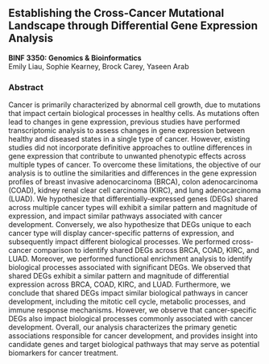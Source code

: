 ## Establishing the Cross-Cancer Mutational Landscape through Differential Gene Expression Analysis

**BINF 3350: Genomics & Bioinformatics**  
Emily Liau, Sophie Kearney, Brock Carey, Yaseen Arab

### Abstract
Cancer is primarily characterized by abnormal cell growth, due to mutations that impact certain biological processes in healthy cells. As mutations often lead to changes in gene expression, previous studies have performed transcriptomic analysis to assess changes in gene expression between healthy and diseased states in a single type of cancer. However, existing studies did not incorporate definitive approaches to outline differences in gene expression that contribute to unwanted phenotypic effects across multiple types of cancer. To overcome these limitations, the objective of our analysis is to outline the similarities and differences in the gene expression profiles of breast invasive adenocarcinoma (BRCA), colon adenocarcinoma (COAD), kidney renal clear cell carcinoma (KIRC), and lung adenocarcinoma (LUAD). We hypothesize that differentially-expressed genes (DEGs) shared across multiple cancer types will exhibit a similar pattern and magnitude of expression, and impact similar pathways associated with cancer development. Conversely, we also hypothesize that DEGs unique to each cancer type will display cancer-specific patterns of expression, and subsequently impact different biological processes. We performed cross-cancer comparison to identify shared DEGs across BRCA, COAD, KIRC, and LUAD. Moreover, we performed functional enrichment analysis to identify biological processes associated with significant DEGs. We observed that shared DEGs exhibit a similar pattern and magnitude of differential expression across BRCA, COAD, KIRC, and LUAD. Furthermore, we conclude that shared DEGs impact similar biological pathways in cancer development, including the mitotic cell cycle, metabolic processes, and immune response mechanisms. However, we observe that cancer-specific DEGs also impact biological processes commonly associated with cancer development. Overall, our analysis characterizes the primary genetic associations responsible for cancer development, and provides insight into candidate genes and target biological pathways that may serve as potential biomarkers for cancer treatment.

